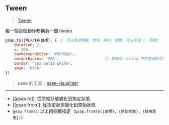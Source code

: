 ## Tween
>[Tween](https://greensock.com/docs/v3/GSAP/Tween)

每一個這個動作都稱為一個 tween

```js
gsap.to({填入作用目標}, { // 可以是選擇器、物件、陣列、變數，可以多個（, 隔開）
	duration: 2,
	x: 300, 
	backgroundColor: '#560563',
	borderRadius: '20%',					// 要變成 string 不然會被判定成餘數
	border: '5px solid white',
	ease: 'back'
})
```

>ease 的工具：[ease-visualizer](https://greensock.com/ease-visualizer)

---

- [[gsap.to]]: 從原始狀態變化到指定狀態
- [[gsap.from]]: 從指定狀態變化到原始狀態 
- `gsap.fromTo`: 以上兩個都指定（`gsap.fromTo({目標}, {原始狀態}, {結束狀態})`）